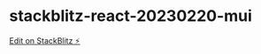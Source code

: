 # stackblitz-react-20230220-mui

[Edit on StackBlitz ⚡️](https://stackblitz.com/edit/react-ts-d9wem1)